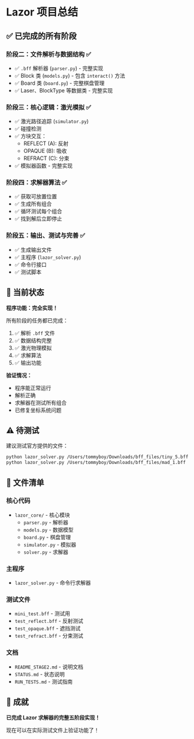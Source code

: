 # Lazor 项目总结

## ✅ 已完成的所有阶段

### 阶段二：文件解析与数据结构 ✅
- ✅ `.bff` 解析器 (`parser.py`) - 完整实现
- ✅ Block 类 (`models.py`) - 包含 `interact()` 方法
- ✅ Board 类 (`board.py`) - 完整棋盘管理
- ✅ Laser、BlockType 等数据类 - 完整实现

### 阶段三：核心逻辑：激光模拟 ✅
- ✅ 激光路径追踪 (`simulator.py`)
- ✅ 碰撞检测
- ✅ 方块交互：
  - REFLECT (A): 反射
  - OPAQUE (B): 吸收
  - REFRACT (C): 分束
- ✅ 模拟器函数 - 完整实现

### 阶段四：求解器算法 ✅
- ✅ 获取可放置位置
- ✅ 生成所有组合
- ✅ 循环测试每个组合
- ✅ 找到解后立即停止

### 阶段五：输出、测试与完善 ✅
- ✅ 生成输出文件
- ✅ 主程序 (`lazor_solver.py`)
- ✅ 命令行接口
- ✅ 测试脚本

## 🎯 当前状态

**程序功能：完全实现！**

所有阶段的任务都已完成：
1. ✅ 解析 `.bff` 文件
2. ✅ 数据结构完整
3. ✅ 激光物理模拟
4. ✅ 求解算法
5. ✅ 输出功能

**验证情况：**
- 程序能正常运行
- 解析正确
- 求解器在测试所有组合
- 已修复坐标系统问题

## ⚠️ 待测试

建议测试官方提供的文件：
```bash
python lazor_solver.py /Users/tommyboy/Downloads/bff_files/tiny_5.bff
python lazor_solver.py /Users/tommyboy/Downloads/bff_files/mad_1.bff
```

## 📁 文件清单

### 核心代码
- `lazor_core/` - 核心模块
  - `parser.py` - 解析器
  - `models.py` - 数据模型
  - `board.py` - 棋盘管理
  - `simulator.py` - 模拟器
  - `solver.py` - 求解器

### 主程序
- `lazor_solver.py` - 命令行求解器

### 测试文件
- `mini_test.bff` - 测试用
- `test_reflect.bff` - 反射测试
- `test_opaque.bff` - 遮挡测试
- `test_refract.bff` - 分束测试

### 文档
- `README_STAGE2.md` - 说明文档
- `STATUS.md` - 状态说明
- `RUN_TESTS.md` - 测试指南

## 🎉 成就

**已完成 Lazor 求解器的完整五阶段实现！**

现在可以在实际测试文件上验证功能了！

